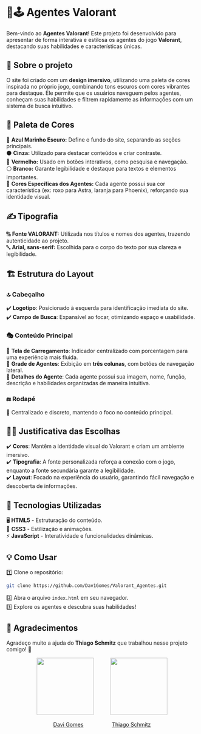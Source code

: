 # 🔫🕹 Agentes Valorant  

Bem-vindo ao **Agentes Valorant**! Este projeto foi desenvolvido para apresentar de forma interativa e estilosa os agentes do jogo **Valorant**, destacando suas habilidades e características únicas.  

## 📌 Sobre o projeto  

O site foi criado com um **design imersivo**, utilizando uma paleta de cores inspirada no próprio jogo, combinando tons escuros com cores vibrantes para destaque. Ele permite que os usuários naveguem pelos agentes, conheçam suas habilidades e filtrem rapidamente as informações com um sistema de busca intuitivo.  

## 🎨 Paleta de Cores  

🔵 **Azul Marinho Escuro:** Define o fundo do site, separando as seções principais.  
⚫ **Cinza:** Utilizado para destacar conteúdos e criar contraste.  
🔴 **Vermelho:** Usado em botões interativos, como pesquisa e navegação.  
⚪ **Branco:** Garante legibilidade e destaque para textos e elementos importantes.  
🌈 **Cores Específicas dos Agentes:** Cada agente possui sua cor característica (ex: roxo para Astra, laranja para Phoenix), reforçando sua identidade visual.  

## ✍️ Tipografia  

🔠 **Fonte VALORANT:** Utilizada nos títulos e nomes dos agentes, trazendo autenticidade ao projeto.  
🔤 **Arial, sans-serif:** Escolhida para o corpo do texto por sua clareza e legibilidade.  

## 🏗️ Estrutura do Layout  

### 🔝 Cabeçalho  
✔️ **Logotipo**: Posicionado à esquerda para identificação imediata do site.  
✔️ **Campo de Busca**: Expansível ao focar, otimizando espaço e usabilidade.  

### 🎭 Conteúdo Principal  
📌 **Tela de Carregamento**: Indicador centralizado com porcentagem para uma experiência mais fluida.  
📌 **Grade de Agentes**: Exibição em **três colunas**, com botões de navegação lateral.  
📌 **Detalhes do Agente**: Cada agente possui sua imagem, nome, função, descrição e habilidades organizadas de maneira intuitiva.  

### 🔚 Rodapé  
📌 Centralizado e discreto, mantendo o foco no conteúdo principal.  

## 👨🏫 Justificativa das Escolhas  

✔️ **Cores**: Mantêm a identidade visual do Valorant e criam um ambiente imersivo.  
✔️ **Tipografia**: A fonte personalizada reforça a conexão com o jogo, enquanto a fonte secundária garante a legibilidade.  
✔️ **Layout**: Focado na experiência do usuário, garantindo fácil navegação e descoberta de informações.  

## 🚀 Tecnologias Utilizadas  

🖥️ **HTML5** - Estruturação do conteúdo.  
🎨 **CSS3** - Estilização e animações.  
⚡ **JavaScript** - Interatividade e funcionalidades dinâmicas.  

## 💡 Como Usar  

1️⃣ Clone o repositório:  
```bash  
git clone https://github.com/Dav1Gomes/Valorant_Agentes.git
```  
2️⃣ Abra o arquivo `index.html` em seu navegador.  
3️⃣ Explore os agentes e descubra suas habilidades!  

## 🤝 Agradecimentos  

Agradeço muito a ajuda do **Thiago Schmitz** que trabalhou nesse projeto comigo! 💜  

<p align="center">  
  <img src="https://avatars.githubusercontent.com/u/141361320?v=4" width="150" style="margin-right: 20px;">&nbsp;&nbsp;&nbsp;&nbsp;&nbsp;
  <img src="https://avatars.githubusercontent.com/u/159083397?v=4" width="150">  
</p>  

<p align="center">  
  <a href="https://github.com/Dav1Gomes">Davi Gomes</a> &nbsp;&nbsp; &nbsp;&nbsp; &nbsp;&nbsp; &nbsp;&nbsp; &nbsp;&nbsp; &nbsp;&nbsp;
  <a href="https://github.com/ThiagoSchmitzCorrea">Thiago Schmitz</a>  
</p>
